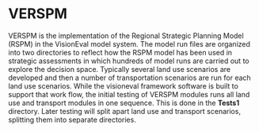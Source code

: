 # VERSPM #  
VERSPM is the implementation of the Regional Strategic Planning Model (RSPM) in the VisionEval model system. The model run files are organized into two directories to reflect how the RSPM model has been used in strategic assessments in which hundreds of model runs are carried out to explore the decision space. Typically several land use scenarios are developed and then a number of transportation scenarios are run for each land use scenarios. While the visioneval framework software is built to support that work flow, the initial testing of VERSPM modules runs all land use and transport modules in one sequence. This is done in the **Tests1** directory. Later testing will split apart land use and transport scenarios, splitting them into separate directories.